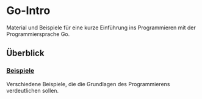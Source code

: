 # Go-Intro

Material und Beispiele für eine kurze Einführung ins Programmieren
mit der Programmiersprache Go.

## Überblick

### [Beispiele](beispiele)

Verschiedene Beispiele, die die Grundlagen des Programmierens verdeutlichen sollen.
